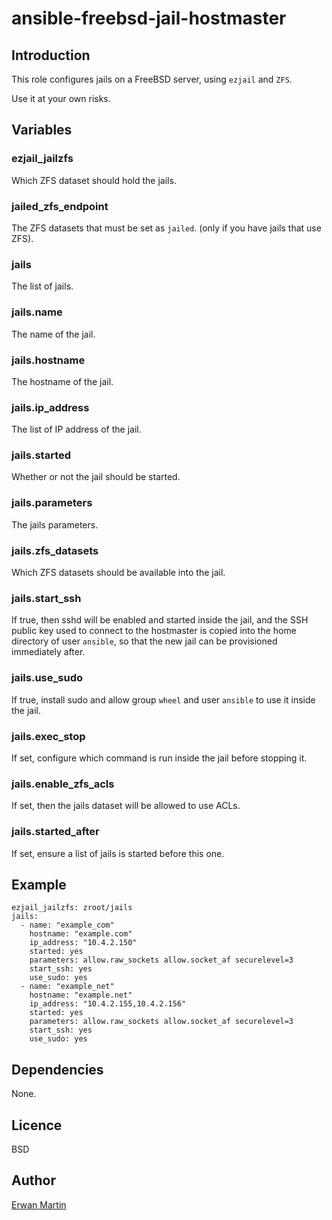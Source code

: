 # ansible-freebsd-jail-hostmaster

## Introduction
This role configures jails on a FreeBSD server, using `ezjail` and `ZFS`.

Use it at your own risks.

## Variables

### ezjail_jailzfs

Which ZFS dataset should hold the jails.

### jailed_zfs_endpoint

The ZFS datasets that must be set as `jailed`. (only if you have jails that use ZFS).

### jails

The list of jails.

### jails.name

The name of the jail.

### jails.hostname

The hostname of the jail.

### jails.ip_address

The list of IP address of the jail.

### jails.started

Whether or not the jail should be started.

### jails.parameters

The jails parameters.

### jails.zfs_datasets

Which ZFS datasets should be available into the jail.

### jails.start_ssh

If true, then sshd will be enabled and started inside the jail, and the SSH public key used to connect to the hostmaster is copied into the home directory of user `ansible`, so that the new jail can be provisioned immediately after.

### jails.use_sudo

If true, install sudo and allow group `wheel` and user `ansible` to use it inside the jail.

### jails.exec_stop

If set, configure which command is run inside the jail before stopping it.

### jails.enable_zfs_acls

If set, then the jails dataset will be allowed to use ACLs.

### jails.started_after

If set, ensure a list of jails is started before this one.

## Example

	ezjail_jailzfs: zroot/jails
	jails:
	  - name: "example_com"
	    hostname: "example.com"
	    ip_address: "10.4.2.150"
	    started: yes
	    parameters: allow.raw_sockets allow.socket_af securelevel=3
	    start_ssh: yes
	    use_sudo: yes
	  - name: "example_net"
	    hostname: "example.net"
	    ip_address: "10.4.2.155,10.4.2.156"
	    started: yes
	    parameters: allow.raw_sockets allow.socket_af securelevel=3
	    start_ssh: yes
	    use_sudo: yes

## Dependencies

None.

## Licence

BSD

## Author

[Erwan Martin](https://zewaren.net/)
